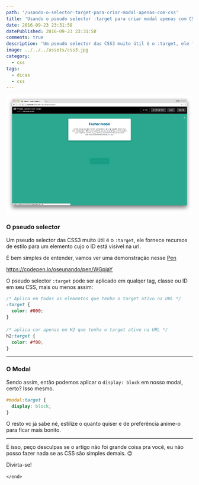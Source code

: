 ```yaml
---
path: '/usando-o-selector-target-para-criar-modal-apenas-com-css'
title: 'Usando o pseudo selector :target para criar modal apenas com CSS'
date: 2016-09-23 23:31:58
datePublished: 2016-09-23 23:31:58
comments: true
description: 'Um pseudo selector das CSS3 muito útil é o :target, ele fornece recursos de estilo para um elemento cujo o ID está visivel na url'
image: ../../../assets/css3.jpg
category:
  - css
tags:
  - dicas
  - css
---
```


![Usando o pseudo selector :target para criar modal apenas com CSS](../../../assets/usando-o-selector-target-para-criar-modal-apenas-com-css.png)

### O pseudo selector

Um pseudo selector das CSS3 muito útil é o `:target`, ele fornece recursos de estilo para um elemento cujo o ID está visivel na url.

É bem simples de entender, vamos ver uma demonstração nesse <a href="http://codepen.io/nandomoreirame/details/WGpjaY/" target="_blank">Pen</a>

https://codepen.io/oseunando/pen/WGpjaY

O pseudo selector `:target` pode ser aplicado em qualqer tag, classe ou ID em seu CSS, mais ou menos assim:

```css
/* Aplica em todos os elementos que tenha o target ativo na URL */
:target {
  color: #000;
}

/* aplica cor apenas em H2 que tenha o target ativo na URL */
h2:target {
  color: #f00;
}
```

---

### O Modal

Sendo assim, então podemos aplicar o `display: block` em nosso modal, certo? Isso mesmo.

```css
#modal:target {
  display: block;
}
```

O resto vc já sabe né, estilize o quanto quiser e de preferência anime-o para ficar mais bonito.

---

É isso, peço desculpas se o artigo não foi grande coisa pra você, eu não posso fazer nada se as CSS são simples demais. 😌

Divirta-se!

`</end>`
